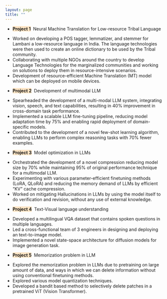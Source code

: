 ```yaml
---
layout: page
title: "" 
---
```


- <span style="background-color: bisque">**Project 1**</span>&nbsp; Neural Machine Translation for Low-resource Tribal Language   
    <li>Worked on developing a POS tagger, lemmatizer, and stemmer for Lambani a low-resource language in India. The language technologies were then used to create an online dictionary to be used by the Tribal community.</li>
    <li>Collaborating with multiple NGOs around the country to develop Language Technologies for the marginalized communities and working on solutions to deploy them in resource-intensive scenarios.</li>
    <li>Development of resource-efficient Machine Translation (MT) model which can be deployed on mobile devices.</li>

- <span style="background-color: bisque">**Project 2**</span>&nbsp; Development of multimodal LLM   
    <li>Spearheaded the development of a multi-modal LLM system, integrating vision, speech, and text capabilities, resulting
    in 40% improvement in cross-domain task performance.</li>
    <li>Implemented a scalable LLM fine-tuning pipeline, reducing model adaptation time by 75% and enabling rapid deployment of domain-specific models.</li>
    <li>Contributed to the development of a novel few-shot learning algorithm, enabling LLMs to perform complex reasoning tasks with 70% fewer examples.</li>

- <span style="background-color: bisque">**Project 3**</span>&nbsp; Model optimization in LLMs   
    <li>Orchestrated the development of a novel compression reducing model size by 70% while maintaining 95% of original performance technique for a multimodal LLM.</li>
    <li>Experimenting with various parameter-efficient finetuning methods (LoRA, QLoRA) and reducing the memory demand of LLMs by efficient “KV” cache compression.</li>
    <li>Worked on mitigating Hallucinations in LLMs by using the model itself to do verification and revision, without any use of external knowledge.</li>

- <span style="background-color: bisque">**Project 4**</span>&nbsp; Text-Visual language understanding   
    <li>Developed a multilingual VQA dataset that contains spoken questions in multiple languages.</li>
    <li>Led a cross-functional team of 3 engineers in designing and deploying an text-to-image model.</li>
    <li>Implemented a novel state-space architecture for diffusion models for image generation task.</li>

- <span style="background-color: bisque">**Project 5**</span>&nbsp; Memorization problem in LLM
    <li>Explored the memorization problem in LLMs due to pretraining on large amount of data, and ways in which we can delete information without using conventional finetuning methods.</li>
    <li>Explored various model quantization techniques.</li>
    <li>Developed a bandit based method to selectively delete patches in a pretrained ViT (Vision Transformer).</li>
